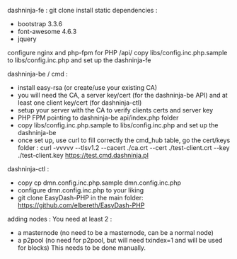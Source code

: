 dashninja-fe :
git clone
install static dependencies :
- bootstrap 3.3.6
- font-awesome 4.6.3
- jquery


configure nginx and php-fpm for PHP /api/
copy libs/config.inc.php.sample to libs/config.inc.php and set up the dashninja-fe


dashninja-be / cmd :
- install easy-rsa (or create/use your existing CA)
- you will need the CA, a server key/cert (for the dashninja-be API) and at least one client key/cert (for dashninja-ctl)
- setup your server with the CA to verify clients certs and server key
- PHP FPM pointing to dashninja-be api/index.php folder
- copy libs/config.inc.php.sample to libs/config.inc.php and set up the dashninja-be
- once set up, use curl to fill correctly the cmd_hub table, go the cert/keys folder :
curl -vvvvv --tlsv1.2 --cacert ./ca.crt --cert ./test-client.crt --key ./test-client.key https://test.cmd.dashninja.pl


dashninja-ctl :
- copy cp dmn.config.inc.php.sample dmn.config.inc.php
- configure dmn.config.inc.php to your liking
- git clone EasyDash-PHP in the main folder:
https://github.com/elbereth/EasyDash-PHP

adding nodes :
You need at least 2 :
- a masternode (no need to be a masternode, can be a normal node)
- a p2pool (no need for p2pool, but will need txindex=1 and will be used for blocks)
This needs to be done manually.